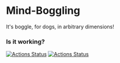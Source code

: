 # Mind-Boggling
It's boggle, for dogs, in arbitrary dimensions!


### Is it working?
[![Actions Status](https://github.com/JeremiahGelb/Mind-Boggling/workflows/Build/badge.svg)](https://github.com/JeremiahGelb/Mind-Boggling/actions)
[![Actions Status](https://github.com/JeremiahGelb/Mind-Boggling/workflows/Linter/badge.svg)](https://github.com/JeremiahGelb/Mind-Boggling/actions)
